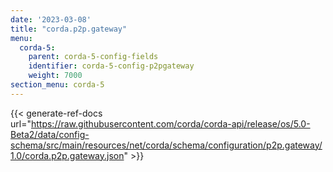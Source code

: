 ```yaml
---
date: '2023-03-08'
title: "corda.p2p.gateway"
menu:
  corda-5:
    parent: corda-5-config-fields
    identifier: corda-5-config-p2pgateway
    weight: 7000
section_menu: corda-5
---
```


{{< generate-ref-docs url="https://raw.githubusercontent.com/corda/corda-api/release/os/5.0-Beta2/data/config-schema/src/main/resources/net/corda/schema/configuration/p2p.gateway/1.0/corda.p2p.gateway.json" >}}